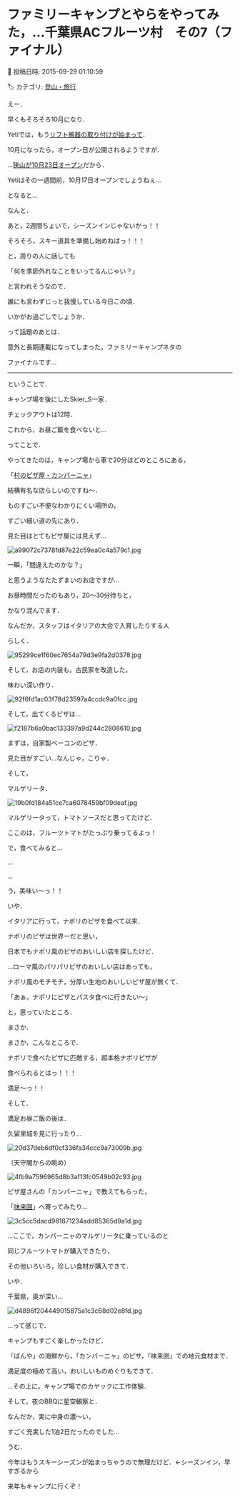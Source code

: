 # ファミリーキャンプとやらをやってみた，…千葉県ACフルーツ村　その7（ファイナル）

📅 投稿日時: 2015-09-29 01:10:59

🏷️ カテゴリ: [登山・旅行](c1d637a11a25b457ac978d197adbdafc5.md)

えー．


早くもそろそろ10月になり．


Yetiでは，もう[リフト搬器の取り付けが始まって](https://www.facebook.com/YetiSnowtown/photos/a.528061393949908.1073741827.158928194196565/875854679170576/?type=3&theater)．


10月になったら，オープン日が公開されるようですが．





…[狭山が10月23日オープン](http://www.sayama-ski.jp/)だから．


Yetiはその一週間前，10月17日オープンでしょうねぇ…





となると…


なんと．


あと，2週間ちょいで，シーズンインじゃないかっ！！


そろそろ，スキー道具を準備し始めねばっ！！！





と，周りの人に話しても


「何を季節外れなことをいってるんじゃい？」


と言われそうなので．


誰にも言わずじっと我慢している今日この頃．


いかがお過ごしでしょうか．





って話題のあとは．


意外と長期連載になってしまった，ファミリーキャンプネタの


ファイナルです…


----





ということで．


キャンプ場を後にしたSkier_S一家．





チェックアウトは12時．


これから，お昼ご飯を食べないと…





ってことで．


やってきたのは，キャンプ場から車で20分ほどのところにある，


「[村のピザ屋・カンパーニャ](http://muranopizzaya.com/)」


結構有名な店らしいのですね～．





ものすごい不便なわかりにくい場所の，


すごい細い道の先にあり．


見た目はとてもピザ屋には見えず…




![a99072c7378fd87e22c59ea0c4a579c1.jpg](images/a99072c7378fd87e22c59ea0c4a579c1.jpg)




一瞬，「間違えたのかな？」


と思うようなたたずまいのお店ですが…


お昼時間だったのもあり，20～30分待ちと，


かなり混んでます．





なんだか，スタッフはイタリアの大会で入賞したりする人


らしく．




![95299ce1f60ec7654a79d3e9fa2d0378.jpg](images/95299ce1f60ec7654a79d3e9fa2d0378.jpg)




そして，お店の内装も，古民家を改造した，


味わい深い作り．




![92f6fd1ac03f78d23597a4ccdc9a0fcc.jpg](images/92f6fd1ac03f78d23597a4ccdc9a0fcc.jpg)







そして，出てくるピザは…




![f2187b6a0bac133397a9d244c2808610.jpg](images/f2187b6a0bac133397a9d244c2808610.jpg)




まずは，自家製ベーコンのピザ．


見た目がすごい…なんじゃ，こりゃ．





そして，


マルゲリータ．




![19b0fd184a51ce7ca6078459bf09deaf.jpg](images/19b0fd184a51ce7ca6078459bf09deaf.jpg)




マルゲリータって，トマトソースだと思ってたけど．


ここのは，フルーツトマトがたっぷり乗ってるよっ！





で，食べてみると…


…


…


う，美味い～っ！！





いや．


イタリアに行って，ナポリのピザを食べて以来．


ナポリのピザは世界一だと思い，


日本でもナポリ風のピザのおいしい店を探したけど．





…ローマ風のパリパリピザのおいしい店はあっても，


ナポリ風のモチモチ，分厚い生地のおいしいピザ屋が無くて．


「あぁ，ナポリにピザとパスタ食べに行きたい～」


と，思っていたところ．





まさか．


まさか，こんなところで．


ナポリで食べたピザに匹敵する，超本格ナポリピザが


食べられるとはっ！！！


満足～っ！！





そして．


満足お昼ご飯の後は．


久留里城を見に行ったり…




![20d37deb6df0cf336fa34ccc9a73009b.jpg](images/20d37deb6df0cf336fa34ccc9a73009b.jpg)




（天守閣からの眺め）




![4fb9a7596965d8b3af13fc0549b02c93.jpg](images/4fb9a7596965d8b3af13fc0549b02c93.jpg)







ピザ屋さんの「カンパーニャ」で教えてもらった，


「[味来囲](http://www.ja-kimitu.or.jp/safe_farm_products/direct_sale_market/mirai_obitu.html)」へ寄ってみたり…




![3c5cc5dacd981871234add85365d9a1d.jpg](images/3c5cc5dacd981871234add85365d9a1d.jpg)




…ここで，カンパーニャのマルゲリータに乗っているのと


同じフルーツトマトが購入できたり，


その他いろいろ，珍しい食材が購入できて．


いや．


千葉県，奥が深い…




![d4896f204449015875a1c3c68d02e8fd.jpg](images/d4896f204449015875a1c3c68d02e8fd.jpg)







…って感じで．


キャンプもすごく楽しかったけど．


「ばんや」の海鮮から，「カンパーニャ」のピザ，「味来囲」での地元食材まで．


満足度の極めて高い，おいしいものめぐりもできて．





…その上に，キャンプ場でのカヤックに工作体験．


そして，夜のBBQに星空観察と．


なんだか，実に中身の濃～い，


すごく充実した1泊2日だったのでした…





うむ．


今年はもうスキーシーズンが始まっちゃうので無理だけど．←シーズンイン，早すぎるから


来年もキャンプに行くぞ！
